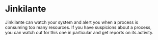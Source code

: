 # Jinkilante

Jinkilante can watch your system and alert you when a process is consuming
too many resources. If you have suspicions about a process, you can watch out
for this one in particular and get reports on its activity.
